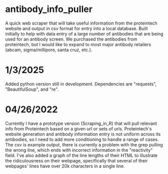 # antibody_info_puller
A quick web scraper that will take useful information from the proteintech website and output in csv format for entry into a local database.  Built initially to help with data entry of a large number of antibodies that are being used for an antibody screen.  We purchased the antibodies from proteintech, but I would like to expand to most major antibody retailers (abcam, sigma/millipore, santa cruz, etc.).

# 1/3/2025
Added python version still in development.  Dependencies are "requests", "BeautifulSoup", and "re".

# 04/26/2022
Currently I have a prototype version (Scraping_in_R) that will pull relevant info from Proteintech based on a given url or sets of urls.  Proteintech's website generation and antibody information entry is not uniform across its antibodies, so I need to add more conditioning to handle a range of cases.
The csv is example output, there is currently a problem with the grep pulling the wrong line, which ends with incorrect information in the "reactivity" field.
I've also added a graph of the line lengths of their HTML to illustrate the ridiculousness on their webpage, specifically that several of their webpages' lines have over 20k characters in a single line.
